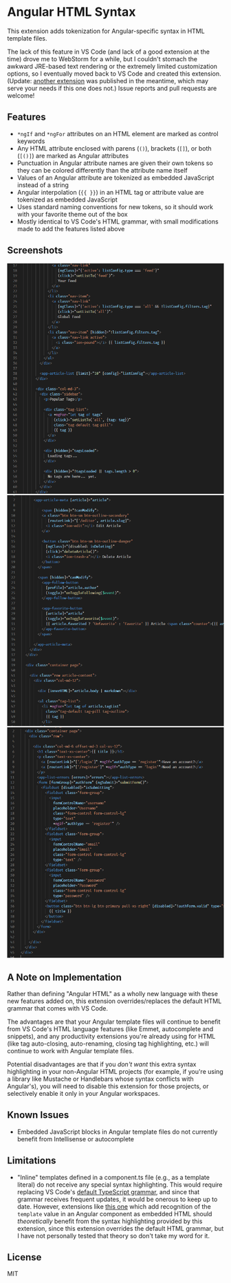 # Angular HTML Syntax

This extension adds tokenization for Angular-specific syntax in HTML template files.

The lack of this feature in VS Code (and lack of a good extension at the time) drove me to WebStorm for a while, but I couldn't stomach the awkward JRE-based text rendering or the extremely limited customization options, so I eventually moved back to VS Code and created this extension. (Update: [another extension](https://marketplace.visualstudio.com/items?itemName=ghaschel.vscode-angular-html) was published in the meantime, which may serve your needs if this one does not.) Issue reports and pull requests are welcome!

## Features
* `*ngIf` and `*ngFor` attributes on an HTML element are marked as control keywords
* Any HTML attribute enclosed with parens (`()`), brackets (`[]`), or both (`[()]`) are marked as Angular attributes
* Punctuation in Angular attribute names are given their own tokens so they can be colored differently than the attribute name itself
* Values of an Angular attribute are tokenized as embedded JavaScript instead of a string
* Angular interpolation (`{{ }}`) in an HTML tag or attribute value are tokenized as embedded JavaScript
* Uses standard naming conventions for new tokens, so it should work with your favorite theme out of the box
* Mostly identical to VS Code's HTML grammar, with small modifications made to add the features listed above

## Screenshots
![Screenshot](./screenshots-1.gif)
![Screenshot](./screenshots-2.gif)
![Screenshot](./screenshots-3.gif)

## A Note on Implementation
Rather than defining "Angular HTML" as a wholly new language with these new features added on, this extension overrides/replaces the default HTML grammar that comes with VS Code.

The advantages are that your Angular template files will continue to benefit from VS Code's HTML language features (like Emmet, autocomplete and snippets), and any productivity extensions you're already using for HTML (like tag auto-closing, auto-renaming, closing tag highlighting, etc.) will continue to work with Angular template files.

Potential disadvantages are that if you *don't want* this extra syntax highlighting in your non-Angular HTML projects (for example, if you're using a library like Mustache or Handlebars whose syntax conflicts with Angular's), you will need to disable this extension for those projects, or selectively enable it only in your Angular workspaces.

## Known Issues
* Embedded JavaScript blocks in Angular template files do not currently benefit from Intellisense or autocomplete

## Limitations
* "Inline" templates defined in a component.ts file (e.g., as a template literal) do not receive any special syntax highlighting. This would require replacing VS Code's [default TypeScript grammar](https://github.com/microsoft/vscode/tree/master/extensions/typescript-basics), and since that grammar receives frequent updates, it would be onerous to keep up to date. However, extensions like [this one](https://marketplace.visualstudio.com/items?itemName=natewallace.angular2-inline) which add recognition of the `template` value in an Angular component as embedded HTML should *theoretically* benefit from the syntax highlighting provided by this extension, since this extension overrides the default HTML grammar, but I have not personally tested that theory so don't take my word for it.

## License
MIT